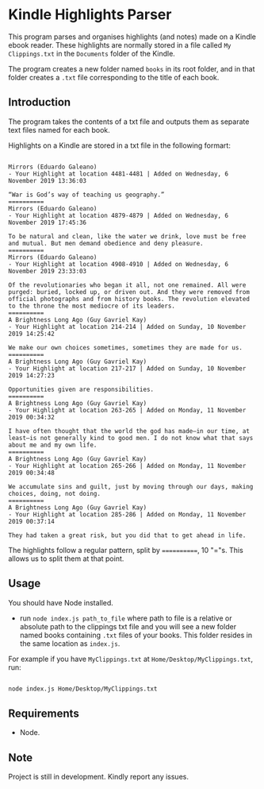 # Kindle Highlights Parser

This program parses and organises highlights (and notes) made on a Kindle ebook reader. These highlights are normally stored in a file called `My Clippings.txt` in the `Documents` folder of the Kindle.

The program creates a new folder named `books` in its root folder, and in that folder creates a `.txt` file corresponding to the title of each book.

## Introduction
The program takes the contents of a txt file and outputs them as separate text files named for each book.

Highlights on a Kindle are stored in a txt file in the following formart:

```

Mirrors (Eduardo Galeano)
- Your Highlight at location 4481-4481 | Added on Wednesday, 6 November 2019 13:36:03

“War is God’s way of teaching us geography.”
==========
Mirrors (Eduardo Galeano)
- Your Highlight at location 4879-4879 | Added on Wednesday, 6 November 2019 17:45:36

To be natural and clean, like the water we drink, love must be free and mutual. But men demand obedience and deny pleasure.
==========
Mirrors (Eduardo Galeano)
- Your Highlight at location 4908-4910 | Added on Wednesday, 6 November 2019 23:33:03

Of the revolutionaries who began it all, not one remained. All were purged: buried, locked up, or driven out. And they were removed from official photographs and from history books. The revolution elevated to the throne the most mediocre of its leaders.
==========
A Brightness Long Ago (Guy Gavriel Kay)
- Your Highlight at location 214-214 | Added on Sunday, 10 November 2019 14:25:42

We make our own choices sometimes, sometimes they are made for us.
==========
A Brightness Long Ago (Guy Gavriel Kay)
- Your Highlight at location 217-217 | Added on Sunday, 10 November 2019 14:27:23

Opportunities given are responsibilities.
==========
A Brightness Long Ago (Guy Gavriel Kay)
- Your Highlight at location 263-265 | Added on Monday, 11 November 2019 00:34:32

I have often thought that the world the god has made—in our time, at least—is not generally kind to good men. I do not know what that says about me and my own life.
==========
A Brightness Long Ago (Guy Gavriel Kay)
- Your Highlight at location 265-266 | Added on Monday, 11 November 2019 00:34:48

We accumulate sins and guilt, just by moving through our days, making choices, doing, not doing.
==========
A Brightness Long Ago (Guy Gavriel Kay)
- Your Highlight at location 285-286 | Added on Monday, 11 November 2019 00:37:14

They had taken a great risk, but you did that to get ahead in life.

```

The highlights follow a regular pattern, split by `==========`, 10 "="s. This allows us to split them at that point.

## Usage

You should have Node installed.

- run `node index.js path_to_file` where path to file is a relative or absolute path to the clippings txt file and you will see a new folder named books containing `.txt` files of your books. This folder resides in the same location as `index.js`.

For example if you have `MyClippings.txt` at `Home/Desktop/MyClippings.txt`, run:
 ```bash

 node index.js Home/Desktop/MyClippings.txt

 ```

## Requirements
- Node.

## Note
Project is still in development. Kindly report any issues.



